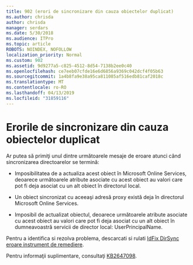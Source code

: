 ```yaml
---
title: 902 (erori de sincronizare din cauza obiectelor duplicat)
ms.author: chrisda
author: chrisda
manager: serdars
ms.date: 5/30/2018
ms.audience: ITPro
ms.topic: article
ROBOTS: NOINDEX, NOFOLLOW
localization_priority: Normal
ms.custom: 902
ms.assetid: 9d9277a5-c825-4512-8d54-7138b2ee0c40
ms.openlocfilehash: ce7eeb07cfde16e6d6856a9369c042dcf4f05b63
ms.sourcegitcommit: 1a4b8fa9e38a95ca811085af516edb81caf2018c
ms.translationtype: MT
ms.contentlocale: ro-RO
ms.lasthandoff: 04/13/2019
ms.locfileid: "31859116"
---
```

# <a name="sync-errors-due-to-duplicate-objects"></a>Erorile de sincronizare din cauza obiectelor duplicat

Ar putea să primiţi unul dintre următoarele mesaje de eroare atunci când sincronizarea directoarelor se termină:

- Imposibilitatea de a actualiza acest obiect în Microsoft Online Services, deoarece următoarele atribute asociate cu acest obiect au valori care pot fi deja asociat cu un alt obiect în directorul local.

- Un obiect sincronizat cu aceeaşi adresă proxy există deja în directorul Microsoft Online Services.

- Imposibil de actualizat obiectul, deoarece următoarele atribute asociate cu acest obiect au valori care pot fi deja asociat cu un alt obiect în dumneavoastră servicii de director local: UserPrincipalName.

Pentru a identifica si rezolva problema, descarcati si rulati [IdFix DirSync eroare instrument de remediere](https://www.microsoft.com/download/details.aspx?id=36832).

Pentru informaţii suplimentare, consultaţi [KB2647098](https://support.microsoft.com/help/2647098/duplicate-or-invalid-attributes-prevent-directory-synchronization-in-o).
